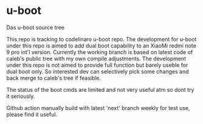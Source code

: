 # u-boot
Das u-boot source tree

This repo is tracking to codelinaro u-boot repo. The development for u-boot under this repo is aimed to add dual boot capability to an XiaoMi redmi note 9 pro int'l version. Currently the working branch is based on latest code
of caleb's public tree with my own compile adjustments. The development under this repo is not aimed to provide full function but barely useble for dual boot only. So interested dev can selectively pick some changes and back merge to caleb's tree if feasible.

The status of the boot cmds are limited and not very useful atm so dont try it seriously.

Github action manually build with latest 'next' branch weekly for test use, please find it useful.
